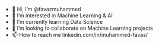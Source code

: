 - 👋 Hi, I’m @favazmuhammed
- 👀 I’m interested in Machine Learning & AI
- 🌱 I’m currently learning Data Science
- 💞️ I’m looking to collaborate on Machine Learning projects
- 📫 How to reach me linkedin.com/in/muhammed-favas/

<!---
favazmuhammed/favazmuhammed is a ✨ special ✨ repository because its `README.md` (this file) appears on your GitHub profile.
You can click the Preview link to take a look at your changes.
--->
